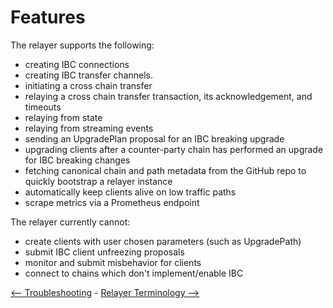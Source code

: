 # Features

The relayer supports the following:

*   creating IBC connections
*   creating IBC transfer channels.
*   initiating a cross chain transfer
*   relaying a cross chain transfer transaction, its acknowledgement, and timeouts
*   relaying from state
*   relaying from streaming events
*   sending an UpgradePlan proposal for an IBC breaking upgrade
*   upgrading clients after a counter-party chain has performed an upgrade for IBC
    breaking changes
*   fetching canonical chain and path metadata from the GitHub repo to quickly
    bootstrap a relayer instance
*   automatically keep clients alive on low traffic paths
*   scrape metrics via a Prometheus endpoint

The relayer currently cannot:

*   create clients with user chosen parameters (such as UpgradePath)
*   submit IBC client unfreezing proposals
*   monitor and submit misbehavior for clients
*   connect to chains which don't implement/enable IBC

[<-- Troubleshooting](./troubleshooting.md) -
[Relayer Terminology -->](./terminology.md)
